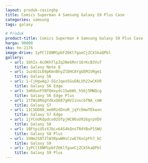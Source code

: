 ```yaml
---
layout: produk-casinghp
title: Comics Superman 4 Samsung Galaxy S9 Plus Case
categories: samsung
tags: galaxy

# Produk
product-title: Comics Superman 4 Samsung Galaxy S9 Plus Case
harga: 90000
sku: hn-2176
image-drive: 1yPClI8NM1pbFZ6KlfgaeCjZCk5kaQPbl
gallery:
  - url: 1bhIx-AcOKhTlpZq2Ne6Rnr1OrKcB3Vu7
    title: Galaxy Note 8
  - url: 1uz4G1L69pKmnBhyZlDHCAYgUEM1VRgm1
    title: Galaxy S6
  - url: 1-CjHgwAgJ-SGzJqeo5GuOALVh22wCKVR
    title: Galaxy S6 Edge
  - url: 1mRdunFYNfQmxydc1SwbWS_h56j5MWQcg
    title: Galaxy S6 Edge Plus
  - url: 1tTWi8RGgYdkxQ687gHVIinxcbfNA_cmW
    title: Galaxy S7
  - url: 11C5DD88_me6RzdOnoR_jqYcOmwTEkwxn
    title: Galaxy S7 Edge
  - url: 1jYCnUKdpdco02UfpjWC06uU92GgrpVDV
    title: Galaxy S8
  - url: 10FtpiU5zXJbLv64S4kQnsTR4YBxP1SWU
    title: Galaxy S8 Plus
  - url: 1hNmJS8TZlW3RpwWHsCzwE76xCpFh7_kC
    title: Galaxy S9
  - url: 1yPClI8NM1pbFZ6KlfgaeCjZCk5kaQPbl
    title: Galaxy S9 Plus
---
```

